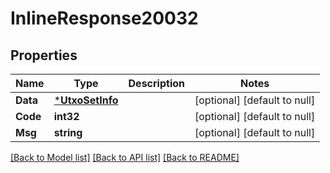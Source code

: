 # InlineResponse20032

## Properties
Name | Type | Description | Notes
------------ | ------------- | ------------- | -------------
**Data** | [***UtxoSetInfo**](UTXOSetInfo.md) |  | [optional] [default to null]
**Code** | **int32** |  | [optional] [default to null]
**Msg** | **string** |  | [optional] [default to null]

[[Back to Model list]](../README.md#documentation-for-models) [[Back to API list]](../README.md#documentation-for-api-endpoints) [[Back to README]](../README.md)

